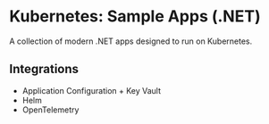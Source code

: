 # Kubernetes: Sample Apps (.NET)
A collection of modern .NET apps designed to run on Kubernetes.

## Integrations
* Application Configuration + Key Vault
* Helm
* OpenTelemetry
